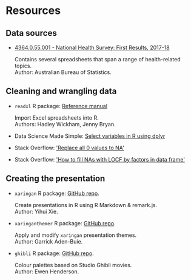 # Resources

## Data sources

- [4364.0.55.001 - National Health Survey: First Results, 2017-18](https://www.abs.gov.au/AUSSTATS/abs@.nsf/Lookup/4364.0.55.001Main+Features100012017-18?OpenDocument)

  Contains several spreadsheets that span a range of health-related topics.  
  Author: Australian Bureau of Statistics.

## Cleaning and wrangling data

- `readxl` R package: [Reference manual](https://readxl.tidyverse.org/)

  Import Excel spreadsheets into R.  
  Authors: Hadley Wickham, Jenny Bryan.
  
- Data Science Made Simple: [Select variables in R using dplyr](http://www.datasciencemadesimple.com/select-variables-columns-r-using-dplyr-select-function/)

- Stack Overflow: ['Replace all 0 values to NA'](https://stackoverflow.com/questions/11036989/replace-all-0-values-to-na)

- Stack Overflow: ['How to fill NAs with LOCF by factors in data frame'](https://stackoverflow.com/questions/13616965/how-to-fill-nas-with-locf-by-factors-in-data-frame-split-by-country)

## Creating the presentation

- `xaringan` R package: [GitHub repo](https://github.com/yihui/xaringan).
  
  Create presentations in R using R Markdown & remark.js.  
  Author: Yihui Xie.

- `xaringanthemer` R package: [GitHub repo](https://github.com/gadenbuie/xaringanthemer).
  
  Apply and modify `xaringan` presentation themes.  
  Author: Garrick Aden-Buie.

- `ghibli` R package: [GitHub repo](https://github.com/ewenme/ghibli).
  
  Colour palettes based on Studio Ghibli movies.  
  Author: Ewen Henderson.
